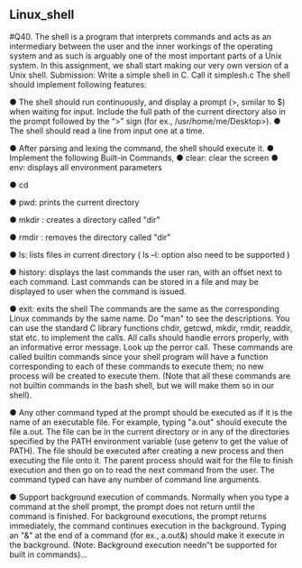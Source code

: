 ## Linux_shell

#Q40. The shell is a program that interprets commands and acts as an intermediary between the user and the inner workings of the operating system and as such is arguably one of the most 
important parts of a Unix system. In this assignment, we shall start making our very own version of a Unix shell. Submission: Write a simple shell in C. Call it simplesh.c The shell should implement following features: 

● The shell should run continuously, and display a prompt (>, similar to $) when waiting for input. Include the full path of the current directory also in the prompt followed by the “>” sign (for ex., /usr/home/me/Desktop>). ● The shell should read a line from input one at a time. 

● After parsing and lexing the command, the shell should execute it. ● Implement the following Built-in Commands, ● clear: clear the screen ● env: displays all environment parameters 

● cd 

● pwd: prints the current directory 

● mkdir : creates a directory called "dir" 

● rmdir : removes the directory called "dir" 

● ls: lists files in current directory ( ls –l: option also need to be supported ) 

● history: displays the last commands the user ran, with an offset next to each command. Last commands can be stored in a file and may be displayed to user when the command is issued. 

● exit: exits the shell The commands are the same as the corresponding Linux commands by the same name. Do "man" to see the descriptions. You can use the standard C library functions chdir, getcwd, mkdir, rmdir, readdir, stat etc. to implement the calls. All calls should handle errors properly, with an informative error message. Look up the perror call. These commands are called builtin commands since your shell program will have a function corresponding to each of these commands to execute them; no new process will be created to execute them. (Note that all these commands are not builtin commands in the bash shell, but we will make them so in our shell). 

● Any other command typed at the prompt should be executed as if it is the name of an executable file. For example, typing "a.out" should execute the file a.out. The file can be in the current directory or in any of the directories specified by the PATH environment variable (use getenv to get the value of PATH). The file should be executed after creating a new process and then executing the file onto it. The parent process should wait for the file to finish execution and then go on to read the next command from the user. The command typed can have any number of command line arguments. 

● Support background execution of commands. Normally when you type a command at the shell prompt, the prompt does not return until the command is finished. For background executions, the prompt returns immediately, the command continues execution in the background. Typing an "&" at the end of a command (for ex., a.out&) should make it execute in the background. (Note: Background execution needn‟t be supported for built in commands)...
